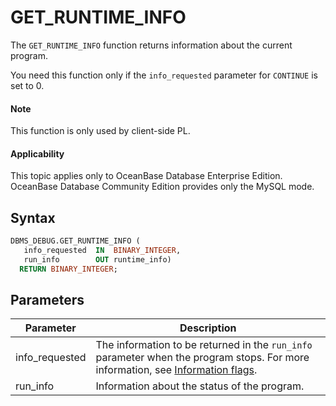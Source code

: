 GET_RUNTIME_INFO
=====================================

The `GET_RUNTIME_INFO` function returns information about the current program.

You need this function only if the `info_requested` parameter for `CONTINUE` is set to 0.


<main id="notice" type='explain'>
  <h4>Note</h4>
  <p>This function is only used by client-side PL. </p>
</main>

<main id="notice" >
  <h4>Applicability</h4>
  <p>This topic applies only to OceanBase Database Enterprise Edition. OceanBase Database Community Edition provides only the MySQL mode. </p>
</main>

Syntax
-----------

```sql
DBMS_DEBUG.GET_RUNTIME_INFO (
   info_requested  IN  BINARY_INTEGER,
   run_info        OUT runtime_info)
  RETURN BINARY_INTEGER;
```



Parameters
-------------



| **Parameter** | **Description** |
|----------------|--------------------------------------------------------------------------------------------------------|
| info_requested | The information to be returned in the `run_info` parameter when the program stops. For more information, see [Information flags](../5300.dbms-debug-oracle/100.dbms-debug-overview-oracle.md).  |
| run_info | Information about the status of the program.  |



